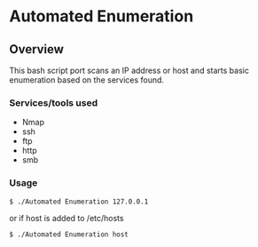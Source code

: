 # Automated Enumeration 
## Overview
This bash script port scans an IP address or host and starts basic enumeration based on the services found.
### Services/tools used
* Nmap 
* ssh
* ftp 
* http 
* smb

### Usage
```
$ ./Automated Enumeration 127.0.0.1
```
or if host is added to /etc/hosts
```
$ ./Automated Enumeration host
```

